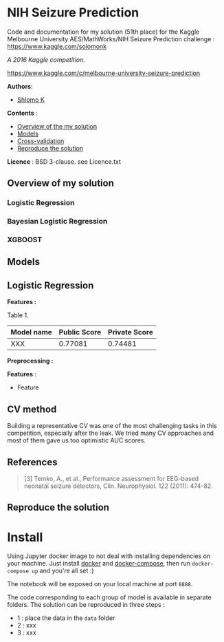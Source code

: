 # NIH Seizure Prediction
Code and documentation for my solution (51th place) for the Kaggle Melbourne University AES/MathWorks/NIH Seizure Prediction challenge : https://www.kaggle.com/solomonk

*A 2016 Kaggle competition.*

https://www.kaggle.com/c/melbourne-university-seizure-prediction

**Authors**:
* [Shlomo K](http://www.deep-ml.com)

**Contents** :

- [Overview of the my solution](#overview-of-the-my-solution)
- [Models](#models)
- [Cross-validation](#cv-method)
- [Reproduce the solution](#reproduce-the-solution)

**Licence** : BSD 3-clause. see Licence.txt

## Overview of my solution

### Logistic Regression
### Bayesian Logistic Regression
### XGBOOST


## Models

## Logistic Regression 

**Features :** 

Table 1.

| Model name | Public Score |  Private Score |
| --- | --- | --- |
| XXX | 0.77081 | 0.74481 |


**Preprocessing :** 


**Features** :

- Feature 


## CV method

Building a representative CV was one of the most challenging tasks in this competition, especially after the leak. We tried many CV approaches and most of them gave us too optimistic AUC scores.


## References

> [3] Temko, A., et al., Performance assessment for EEG-based neonatal seizure detectors, Clin. Neurophysiol. 122 (2011): 474-82.

## Reproduce the solution


# Install
Using Jupyter docker image to not deal with installing dependencies on your machine.
Just install [docker](https://www.docker.com/) and [docker-compose](https://docs.docker.com/compose/), then run `docker-compose up` and you're all set :)

The notebook will be exposed on your local machine at port `8888`.


The code corresponding to each group of model is available in separate folders.
The solution can be reproduced in three steps :

* 1 : place the data in the `data` folder
* 2 : xxx
* 3 : xxx



